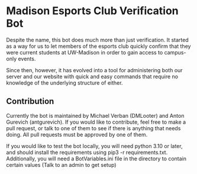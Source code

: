 # Madison Esports Club Verification Bot
Despite the name, this bot does much more than just verification. It started as a way for us to let members of the esports club quickly confirm that they were current students at UW-Madison in order to gain access to campus-only events.

Since then, however, it has evolved into a tool for administering both our server and our website with quick and easy commands that require no knowledge of the underlying structure of either.

## Contribution
Currently the bot is maintained by Michael Verban (DMLooter) and Anton Gurevich (antgurevich). If you would like to contribute, feel free to make a pull request, or talk to one of them to see if there is anything that needs doing. All pull requests must be approved by one of them.

If you would like to test the bot locally, you will need python 3.10 or later, and should install the requirements using pip3 -r requirements.txt.
Additionally, you will need a BotVariables.ini file in the directory to contain certain values (Talk to an admin to get setup)
